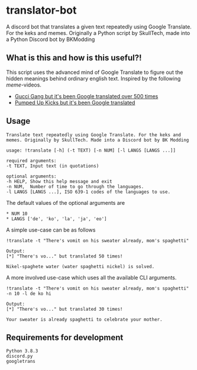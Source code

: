 # translator-bot
A discord bot that translates a given text repeatedly using Google Translate. For the keks and memes. Originally a Python script by SkullTech, made into a Python Discord bot by BKModding

## What is this and how is this useful?!
This script uses the advanced mind of Google Translate to figure out the hidden meanings behind ordinary english text.
Inspired by the following _meme_-videos.

- [Gucci Gang but it's been Google translated over 500 times](https://youtu.be/HMReGXCtTiM)
- [Pumped Up Kicks but it's been Google translated](https://youtu.be/ZMR395zmT1k)

## Usage

```
Translate text repeatedly using Google Translate. For the keks and memes. Originally by SkullTech. Made into a Discord bot by BK Modding

usage: !translate [-h] (-t TEXT) [-n NUM] [-l LANGS [LANGS ...]]

required arguments:
-t TEXT, Input text (in quotations)

optional arguments:
-h HELP, Show this help message and exit
-n NUM,  Number of time to go through the languages.
-l LANGS [LANGS ...], ISO 639-1 codes of the languages to use.
```

The default values of the optional arguments are

    * NUM 10
    * LANGS ['de', 'ko', 'la', 'ja', 'eo']

A simple use-case can be as follows
```Discord:
!translate -t "There's vomit on his sweater already, mom's spaghetti"

Output:
[*] "There's vo..." but translated 50 times!

Nikel-spaghete water (water spaghetti nickel) is solved.
```

A more involved use-case which uses all the available CLI arguments.
```Discord
!translate -t "There's vomit on his sweater already, mom's spaghetti" -n 10 -l de ko hi

Output:
[*] "There's vo..." but translated 30 times!

Your sweater is already spaghetti to celebrate your mother.
```

## Requirements for development 
```
Python 3.8.3
discord.py
googletrans
```